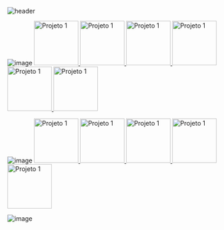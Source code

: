 ![header](https://github.com/Thamine-sumaya/Github-Certification/assets/160533319/7e2eab94-af0f-46fa-beca-eb1555867a1d)

![image](https://github.com/Thamine-sumaya/Github-Certification/assets/160533319/21643969-ff17-48b7-a3a7-2450f901643a)
<a href="https://certificates.digitalinnovation.one/LOS6DVRP">
   <img src="https://hermes.dio.me/courses/badge/705edcbf-5342-44b5-a527-3de60af13464.png" alt="Projeto 1" width="100" >
</a>
<a href="https://www.dio.me/certificate/UCPJZ8XE/share">
   <img src="https://hermes.dio.me/courses/badge/705edcbf-5342-44b5-a527-3de60af13464.png" alt="Projeto 1" width="100" >
</a>
<a href="https://www.dio.me/certificate/BPSXWJCC/share">
   <img src="https://hermes.dio.me/courses/badge/705edcbf-5342-44b5-a527-3de60af13464.png" alt="Projeto 1" width="100" >
</a>
<a href="https://www.dio.me/certificate/03DQNQBA/share">
   <img src="https://hermes.dio.me/courses/badge/705edcbf-5342-44b5-a527-3de60af13464.png" alt="Projeto 1" width="100" >
</a>
<a href="https://www.dio.me/certificate/FDT0KYU9/share">
   <img src="https://hermes.dio.me/lab_projects/badges/87d44e6e-ce4f-4abc-a354-585b84e7a57c.png" alt="Projeto 1" width="100" >
</a>
<a>
   <img src="https://hermes.dio.me/code_challenge/badge/22735b26-1972-4dc6-9563-7b1e40142862.png" alt="Projeto 1" width="100" >
</a>

![image](https://github.com/Thamine-sumaya/Github-Certification/assets/160533319/c9344863-8131-4f6b-a198-81a12bd3b865)
<a href="https://www.dio.me/certificate/PGQ4ZFG3/share">
   <img src="https://hermes.dio.me/courses/badge/8d065b21-aeac-49a0-a7b8-19dbea49b3e9.png" alt="Projeto 1" width="100" >
</a>
<a href="https://www.dio.me/certificate/ISTIBSYG/share">
   <img src="https://hermes.dio.me/courses/badge/8d065b21-aeac-49a0-a7b8-19dbea49b3e9.png" alt="Projeto 1" width="100" >
</a>
<a href="https://www.dio.me/certificate/JPBOKPW5/share">
   <img src="https://hermes.dio.me/courses/badge/8d065b21-aeac-49a0-a7b8-19dbea49b3e9.png" alt="Projeto 1" width="100" >
</a>
<a href="https://www.dio.me/certificate/7UNXUMVP/share">
   <img src="https://hermes.dio.me/courses/badge/8d065b21-aeac-49a0-a7b8-19dbea49b3e9.png" alt="Projeto 1" width="100" >
</a>
<a href="https://www.dio.me/certificate/CQUN1HSG/share">
   <img src="https://hermes.dio.me/lab_projects/badges/be5b9e4c-bbc0-4bcc-a1cd-41861b316624.png" alt="Projeto 1" width="100" >
</a>


![image](https://github.com/Thamine-sumaya/Github-Certification/assets/160533319/e635588b-6e54-4bd8-a58d-8fcf9b37bb35)
